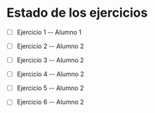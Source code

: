 # Estado de los ejercicios

- [ ] Ejercicio 1 -- Alumno 1

- [ ] Ejercicio 2 -- Alumno 2

- [ ] Ejercicio 3 -- Alumno 2

- [ ] Ejercicio 4 --  Alumno 2

- [ ] Ejercicio 5 --  Alumno 2

- [ ] Ejercicio 6 -- Alumno 2
